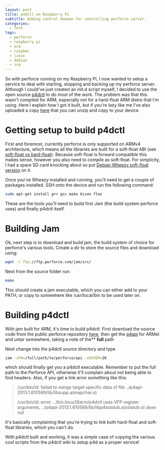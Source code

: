 ```yaml
---
layout: post
title: p4dctl on Raspberry Pi
subtitle: Adding control daemon for controlling perforce server.
categories:
  - Tech
tags:
  - perforce
  - raspberry pi
  - arm
  - raspbmc
  - linux
  - debian
  - scm
---
```


So with perforce running on my Raspberry Pi, I now wanted to setup a service to
deal with starting, stopping and backing up my perforce server. Although I
could've just created an init.d script myself, I decided to use the open source
[p4dctl](http://public.perforce.com/wiki/P4dctl "p4dctl") to do most of the
work. The problem was that this wasn't compiled for ARM, especially not for a
hard-float ARM distro that I'm using. Here I explain how I got it built, but if
you're lazy like me I've also uploaded a copy
[here](/uploads/posts/p4dctl-on-raspberry-pi/p4dctl.zip) that you can unzip and
copy to your device.

# Getting setup to build p4dctl

First and foremost, currently perforce is only supported on ARMv4 architecture,
which means all the libraries are built for a soft-float ABI (see
[soft-float vs hard-float](http://www.memetic.org/raspbian-benchmarking-armel-vs-armhf/ "soft-vs-hard float")).
Because soft-float is forward compatible this makes sense, however you also need
to compile as soft-float. For simplicity, I had a spare SD card knocking about
so put
[Debian Wheezy soft-float version](http://www.raspberrypi.org/downloads "raspberry-pi-wheezy")
on it.

<!--more-->

Once you've Wheezy installed and running, you'll need to get a couple of
packages installed. SSH onto the device and run the following command:

```bash
sudo apt-get install g++ gcc make bison flex
```

These are the tools you'll need to build first Jam (the build system perforce
uses) and finally p4dctl itself.

# Building Jam

Ok, next step is to download and build jam, the build system of choice for
perforce's various tools. Create a dir to store the source files and download
using:

```bash
wget -r ftp://ftp.perforce.com/jam/src/
```

Next from the source folder run:

```bash
make
```

This should create a jam executable, which you can either add to your PATH, or
copy to somewhere like /usr/local/bin to be used later on.

# Building p4dctl

With jam built for ARM, it's time to build p4dctl. First download the source
code from the public perforce repository
[here](http://public.perforce.com:8080/@md=d&cd=//guest/tony_smith/perforce/p4dctl/src/&c=M2e@//guest/tony_smith/perforce/p4dctl/src/?ac=83), then
get
the [p4api](ftp://ftp.perforce.com/perforce/r13.1/bin.linux26armel/p4api.tgz "p4api") for
ARMel and untar somewhere, taking a note of the\*\* **full** path

Next change into the p4dctl source directory and type

```bash
jam -sP4=/full/path/to/perforce/api -sOSVER=26
```

which should finally get you a p4dctl executable. Remember to put the full path
to the Perforce API, otherwise it'll complain about not being able to find
headers. Also, if you get a link error something like this:

> /usr/bin/ld: failed to merge target specific data of file
> ../p4api-2013.1.610569/lib/<wbr>libsupp.a(mapchar.o)
>
> /usr/bin/ld: error: ../bin.linux26arm/p4dctl uses VFP register arguments,
> ../p4api-2013.1.610569/lib/<wbr>libp4sslstub.a(sslstub.o) does not

It's basically complaining that you're trying to link both hard-float and
soft-float libraries, which you can't do.

With p4dctl built and working, it was a simple case of copying the various cool
scripts from the p4dctl wiki to setup p4d as a proper service!
